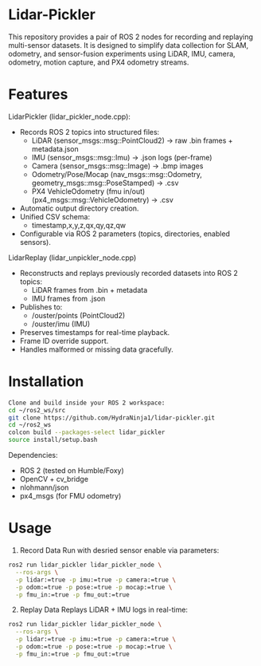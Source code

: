 # Lidar-Pickler
This repository provides a pair of ROS 2 nodes for recording and replaying multi-sensor datasets. It is designed to simplify data collection for SLAM, odometry, and sensor-fusion experiments using LiDAR, IMU, camera, odometry, motion capture, and PX4 odometry streams.
# Features
LidarPickler (lidar_pickler_node.cpp):
- Records ROS 2 topics into structured files:
  - LiDAR (sensor_msgs::msg::PointCloud2) → raw .bin frames + metadata.json
  - IMU (sensor_msgs::msg::Imu) → .json logs (per-frame)
  - Camera (sensor_msgs::msg::Image) → .bmp images
  - Odometry/Pose/Mocap (nav_msgs::msg::Odometry, geometry_msgs::msg::PoseStamped) → .csv
  - PX4 VehicleOdometry (fmu in/out) (px4_msgs::msg::VehicleOdometry) → .csv
- Automatic output directory creation.
- Unified CSV schema:
  - timestamp,x,y,z,qx,qy,qz,qw
- Configurable via ROS 2 parameters (topics, directories, enabled sensors).

LidarReplay (lidar_unpickler_node.cpp)
- Reconstructs and replays previously recorded datasets into ROS 2 topics:
  - LiDAR frames from .bin + metadata
  - IMU frames from .json
- Publishes to:
  - /ouster/points (PointCloud2)
  - /ouster/imu (IMU)
- Preserves timestamps for real-time playback.
- Frame ID override support.
- Handles malformed or missing data gracefully.

# Installation
```bash
Clone and build inside your ROS 2 workspace:
cd ~/ros2_ws/src
git clone https://github.com/HydraNinja1/lidar-pickler.git
cd ~/ros2_ws
colcon build --packages-select lidar_pickler
source install/setup.bash
```
Dependencies:
- ROS 2 (tested on Humble/Foxy)
- OpenCV + cv_bridge
- nlohmann/json
- px4_msgs (for FMU odometry)

# Usage
1. Record Data
Run with desried sensor enable via parameters:
```bash
ros2 run lidar_pickler lidar_pickler_node \
  --ros-args \
  -p lidar:=true -p imu:=true -p camera:=true \
  -p odom:=true -p pose:=true -p mocap:=true \
  -p fmu_in:=true -p fmu_out:=true
```
2. Replay Data
Replays LiDAR + IMU logs in real-time:
```bash
ros2 run lidar_pickler lidar_pickler_node \
  --ros-args \
  -p lidar:=true -p imu:=true -p camera:=true \
  -p odom:=true -p pose:=true -p mocap:=true \
  -p fmu_in:=true -p fmu_out:=true
```
